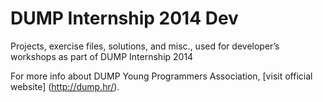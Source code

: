 # DUMP Internship 2014 Dev
Projects, exercise files, solutions, and misc., used for developer’s workshops as part of DUMP Internship 2014



For more info about DUMP Young Programmers Association, [visit official website] (http://dump.hr/).
